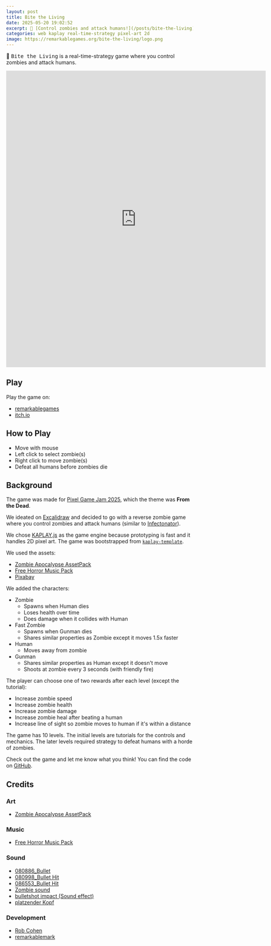 ```yaml
---
layout: post
title: Bite the Living
date: 2025-05-20 19:02:52
excerpt: 🧟 [Control zombies and attack humans!](/posts/bite-the-living)
categories: web kaplay real-time-strategy pixel-art 2d
image: https://remarkablegames.org/bite-the-living/logo.png
---
```


🧟 <kbd>Bite the Living</kbd> is a real-time-strategy game where you control zombies and attack humans.

<iframe src="https://remarkablegames.org/bite-the-living/" frameBorder="0" width="700" height="800" style="display: block; margin: 0 auto;"></iframe>

## Play

Play the game on:

- [remarkablegames](https://remarkablegames.org/bite-the-living)
- [itch.io](https://remarkablegames.itch.io/bite-the-living)

## How to Play

- Move with mouse
- Left click to select zombie(s)
- Right click to move zombie(s)
- Defeat all humans before zombies die

## Background

The game was made for [Pixel Game Jam 2025](https://itch.io/jam/-pixel-game-jam-2025), which the theme was **From the Dead**.

We ideated on [Excalidraw](https://excalidraw.com/#json=eeiKPEwkUf2AauUocUiSH,5PfjhMuUElgs1RlALq52Dw) and decided to go with a reverse zombie game where you control zombies and attack humans (similar to [Infectonator](https://www.togeproductions.com/project/infectonator/)).

We chose [KAPLAY.js](https://kaplayjs.com/) as the game engine because prototyping is fast and it handles 2D pixel art. The game was bootstrapped from [`kaplay-template`](https://github.com/remarkablegames/kaplay-template).

We used the assets:

- [Zombie Apocalypse AssetPack](https://pixelrogueknight.itch.io/zombie-apocalypse-assetpack)
- [Free Horror Music Pack](https://void1gaming.itch.io/free-horror-music-pack)
- [Pixabay](https://pixabay.com/sound-effects/)

We added the characters:

- Zombie
  - Spawns when Human dies
  - Loses health over time
  - Does damage when it collides with Human
- Fast Zombie
  - Spawns when Gunman dies
  - Shares similar properties as Zombie except it moves 1.5x faster
- Human
  - Moves away from zombie
- Gunman
  - Shares similar properties as Human except it doesn't move
  - Shoots at zombie every 3 seconds (with friendly fire)

The player can choose one of two rewards after each level (except the tutorial):

- Increase zombie speed
- Increase zombie health
- Increase zombie damage
- Increase zombie heal after beating a human
- Increase line of sight so zombie moves to human if it's within a distance

The game has 10 levels. The initial levels are tutorials for the controls and mechanics. The later levels required strategy to defeat humans with a horde of zombies.

Check out the game and let me know what you think! You can find the code on [GitHub](https://github.com/remarkablegames/bite-the-living).

## Credits

### Art

- [Zombie Apocalypse AssetPack](https://pixelrogueknight.itch.io/zombie-apocalypse-assetpack)

### Music

- [Free Horror Music Pack](https://void1gaming.itch.io/free-horror-music-pack)

### Sound

- [080886_Bullet](https://pixabay.com/sound-effects/080886-bullet-39738/)
- [080998_Bullet Hit](https://pixabay.com/sound-effects/080998-bullet-hit-39870/)
- [086553_Bullet Hit](https://pixabay.com/sound-effects/086553-bullet-hit-39853/)
- [Zombie sound](https://pixabay.com/sound-effects/zombie-sound-224167/)
- [bulletshot impact (Sound effect)](https://pixabay.com/sound-effects/bulletshot-impact-sound-effect-230462/)
- [platzender Kopf](https://pixabay.com/sound-effects/platzender-kopf-107522/)

### Development

- [Rob Cohen](https://github.com/rmacohen)
- [remarkablemark](https://github.com/remarkablemark)
